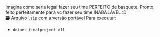 Imagina como seria legal fazer seu time PERFEITO de basquete. Pronto, feito perfeitamente para vc fazer seu time INABALÁVEL :D  
[🗃 Arquivo `.zip` com a versão portável](dist/publish.zip)
Para executar:

* `dotnet finalproject.dll`
